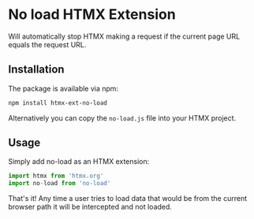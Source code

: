 # No load HTMX Extension

Will automatically stop HTMX making a request if the current page URL equals the request URL.

## Installation

The package is available via npm:

```bash
npm install htmx-ext-no-load
```

Alternatively you can copy the `no-load.js` file into your HTMX project.

## Usage

Simply add no-load as an HTMX extension:

```ts
import htmx from 'htmx.org'
import no-load from 'no-load'
```

That's it! Any time a user tries to load data that would be from the current browser path it will be intercepted and not loaded.

